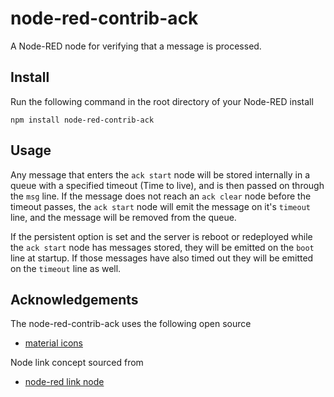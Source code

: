 node-red-contrib-ack
========================
A Node-RED node for verifying that a message is processed.

Install
-------
Run the following command in the root directory of your Node-RED install

    npm install node-red-contrib-ack

Usage
-------
Any message that enters the `ack start` node will be stored internally in a queue with a specified timeout (Time to live), and is then passed on through the `msg` line.  If the message does not reach an `ack clear` node before the timeout passes, the `ack start` node will emit the message on it's `timeout` line, and the message will be removed from the queue.

If the persistent option is set and the server is reboot or redeployed while the `ack start` node has messages stored, they will be emitted on the `boot` line at startup. If those messages have also timed out they will be emitted on the `timeout` line as well.

Acknowledgements
----------------

The node-red-contrib-ack uses the following open source

- [material icons](https://google.github.io/material-design-icons/)

Node link concept sourced from

- [node-red link node](https://github.com/node-red/node-red/blob/master/packages/node_modules/%40node-red/nodes/core/common/60-link.html)

